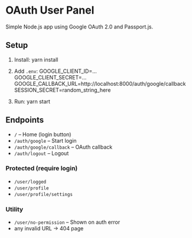 # OAuth User Panel

Simple Node.js app using Google OAuth 2.0 and Passport.js.

## Setup

1. Install:
   yarn install

2. Add `.env`:
   GOOGLE_CLIENT_ID=...  
   GOOGLE_CLIENT_SECRET=...  
   GOOGLE_CALLBACK_URL=http://localhost:8000/auth/google/callback  
	 SESSION_SECRET=random_string_here

3. Run:
   yarn start

## Endpoints

- `/` – Home (login button)
- `/auth/google` – Start login
- `/auth/google/callback` – OAuth callback
- `/auth/logout` – Logout

### Protected (require login)

- `/user/logged`
- `/user/profile`
- `/user/profile/settings`

### Utility

- `/user/no-permission` – Shown on auth error
- any invalid URL → 404 page

